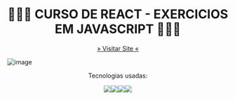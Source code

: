 <h1 align="center">👨🏾‍💻 CURSO DE REACT - EXERCICIOS EM JAVASCRIPT  👨🏾‍💻</h1>

<p align="center">
 <a href='https://risxard.github.io/React-exercicios/'>» Visitar Site «</a>

</p>


![image](https://user-images.githubusercontent.com/88140056/164877775-70179ddc-4fb0-4db1-9ac6-73fa3df0d8d6.png)




<p align="center">
Tecnologias usadas:

<p align="center">
<img src="https://img.shields.io/badge/react-%2320232a.svg?style=for-the-badge&logo=react&logoColor=%2361DAFB"/><img src="https://img.shields.io/badge/JavaScript-323330?style=for-the-badge&logo=javascript&logoColor=F7DF1E"/><img src="https://img.shields.io/badge/HTML5-E34F26?style=for-the-badge&logo=html5&logoColor=white"/><img src="https://img.shields.io/badge/CSS3-1572B6?style=for-the-badge&logo=css3&logoColor=white"/>
</p>
</p>

